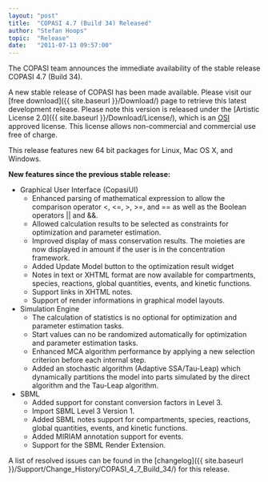 ```yaml
---
layout: "post"
title:  "COPASI 4.7 (Build 34) Released"
author: "Stefan Hoops"
topic:  "Release"
date:   "2011-07-13 09:57:00"
---
```


The COPASI team announces the immediate availability of the stable
release COPASI 4.7 (Build 34).

A new stable release of COPASI has been made available. Please
visit our [free download]({{ site.baseurl }}/Download/)
page to retrieve this latest development release. Please
note this version is released under the 
[Artistic License 2.0]({{ site.baseurl }}/Download/License/), 
which is an [OSI](http://www.opensource.org/) approved license. This
license allows non-commercial and commercial use free of charge.

This release features new 64 bit packages for Linux, Mac OS X, and Windows.

__New features since the previous stable release:__

* Graphical User Interface (CopasiUI)
  * Enhanced parsing of mathematical expression to allow the
    comparison operator &lt;, &lt;=, &gt;, &gt;=, and == as well as
    the Boolean operators || and &amp;&amp;.
  * Allowed calculation results to be selected as constraints for
    optimization and parameter estimation. 
  * Improved display of mass conservation results. The moieties are
    now displayed in amount if the user is in the concentration
    framework.
  * Added Update Model button to the optimization result widget
  * Notes in text or XHTML format are now available for compartments,
    species, reactions, global quantities, events, and kinetic
    functions.
  * Support links in XHTML notes.
  * Support of render informations in graphical model layouts.
* Simulation Engine
  * The calculation of statistics is no optional for optimization and
    parameter estimation tasks.
  * Start values can no be randomized automatically for optimization
    and parameter estimation tasks.
  * Enhanced MCA algorithm performance by applying a new selection
    criterion before each internal step. 
  * Added an stochastic algorithm (Adaptive SSA/Tau-Leap) which
    dynamically partitions the model into parts simulated by the
    direct algorithm and the Tau-Leap algorithm.
* SBML
  * Added support for constant conversion factors in Level 3.
  * Import SBML Level 3 Version 1.
  * Added SBML notes support for compartments, species, reactions,
    global quantities, events, and kinetic functions.
  * Added MIRIAM annotation support for events.
  * Support for the SBML Render Extension.

A list of resolved issues can be found in the
[changelog]({{ site.baseurl }}/Support/Change_History/COPASI_4_7_Build_34/)
for this release.



